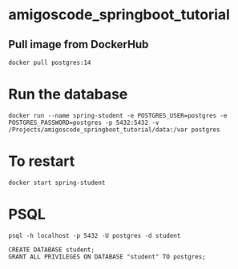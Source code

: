 # amigoscode_springboot_tutorial

## Pull image from DockerHub
```
docker pull postgres:14
```

# Run the database
```
docker run --name spring-student -e POSTGRES_USER=postgres -e POSTGRES_PASSWORD=postgres -p 5432:5432 -v /Projects/amigoscode_springboot_tutorial/data:/var postgres
```

# To restart
```
docker start spring-student
```

# PSQL
```
psql -h localhost -p 5432 -U postgres -d student

CREATE DATABASE student;
GRANT ALL PRIVILEGES ON DATABASE "student" TO postgres;
```
